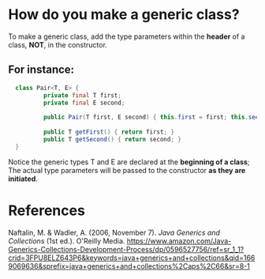 # How do you make a generic class? 

To make a generic class, add the type parameters within the **header** of a class, **NOT**, in the constructor. 

## For instance: 
```java 
  class Pair<T, E> {
          private final T first;
          private final E second;
          
          public Pair(T first, E second) { this.first = first; this.second = second; }
           
          public T getFirst() { return first; }
          public T getSecond() { return second; }
  }       
``` 

Notice the generic types T and E are declared at the **beginning of a class**; The actual type parameters will be
passed to the constructor **as they are initiated**. 


  

# References 
Naftalin, M. & Wadler, A. (2006, November 7). *Java Generics and Collections* (1st ed.). O'Reilly Media. <https://www.amazon.com/Java-Generics-Collections-Development-Process/dp/0596527756/ref=sr_1_1?crid=3FPU8ELZ643P6&keywords=java+generics+and+collections&qid=1669069636&sprefix=java+generics+and+collections%2Caps%2C66&sr=8-1>
